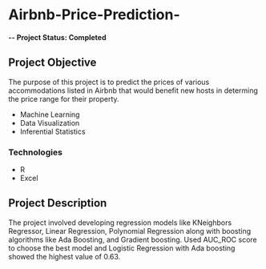 # Airbnb-Price-Prediction-

#### -- Project Status: Completed

## Project Objective
The purpose of this project is to predict the prices of various accommodations listed in Airbnb  that would benefit new hosts in determing the price range for their property.
* Machine Learning
* Data Visualization
* Inferential Statistics

### Technologies
* R 
* Excel

## Project Description
The project involved developing regression models like KNeighbors Regressor, Linear Regression, Polynomial Regression along with boosting algorithms like Ada Boosting,
and Gradient boosting. Used AUC_ROC score to choose the best model and Logistic Regression with Ada boosting showed the highest value of 0.63.
